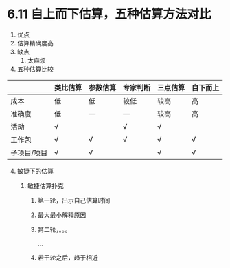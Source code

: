 # 6.11 自上而下估算，五种估算方法对比

1.  优点
   1. 估算精确度高
2. 缺点
   1. 太麻烦
3. 五种估算比较



|             | 类比估算 | 参数估算 | 专家判断 | 三点估算 | 自下而上 |
| ----------- | -------- | -------- | -------- | -------- | -------- |
| 成本        | 低       | 低       | 较低     | 较高     | 高       |
| 准确度      | 低       | —        | —        | 较高     | 高       |
| 活动        | √        |          | √        | √        |          |
| 工作包      | √        | √        | √        | √        | √        |
| 子项目/项目 | √        | √        |          | √        | √        |



4. 敏捷下的估算

   1. 敏捷估算扑克

      1. 第一轮，出示自己估算时间

      2. 最大最小解释原因

      3. 第二轮，。。。

         ...

      4. 若干轮之后，趋于相近